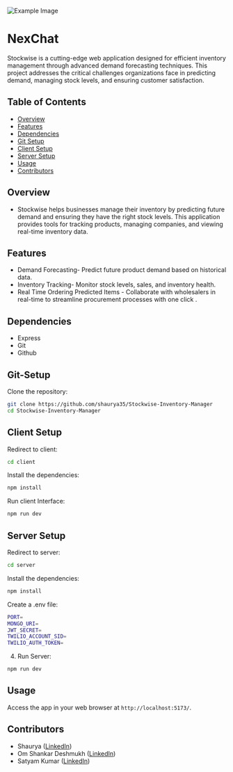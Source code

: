 ![Example Image](server/views/banner.png)

# NexChat

Stockwise is a cutting-edge web application designed for efficient inventory management through advanced demand forecasting techniques. This project addresses the critical challenges organizations face in predicting demand, managing stock levels, and ensuring customer satisfaction.

## Table of Contents

- [Overview](#Overview)
- [Features](#features)
- [Dependencies](#dependencies)
- [Git Setup](#Git-Setup)
- [Client Setup](#Client-Setup)
- [Server Setup](#Server-Setup)
- [Usage](#usage)
- [Contributors](#contributors)

## Overview

- Stockwise helps businesses manage their inventory by predicting future demand and ensuring they have the right stock levels. This application provides tools for tracking products, managing companies, and viewing real-time inventory data.

## Features

- Demand Forecasting- Predict future product demand based on historical data.
- Inventory Tracking- Monitor stock levels, sales, and inventory health.
- Real Time Ordering Predicted Items - Collaborate with wholesalers in real-time to streamline procurement processes with one click .

## Dependencies

- Express
- Git
- Github

## Git-Setup

Clone the repository:

```bash
git clone https://github.com/shaurya35/Stockwise-Inventory-Manager
cd Stockwise-Inventory-Manager
```
## Client Setup

Redirect to client:

```bash
cd client
```

Install the dependencies:
```bash
npm install
```

Run client Interface:
```bash
npm run dev
```
## Server Setup

Redirect to server:

```bash
cd server
```

Install the dependencies:
```bash
npm install
```

Create a .env file:
```bash
PORT=
MONGO_URI=
JWT_SECRET=
TWILIO_ACCOUNT_SID=
TWILIO_AUTH_TOKEN=
```

4. Run Server:
```bash
npm run dev
```
## Usage

Access the app in your web browser at `http://localhost:5173/`.

## Contributors

- Shaurya ([LinkedIn](https://www.linkedin.com/in/shaurya--jha/))
- Om Shankar Deshmukh ([LinkedIn](https://www.linkedin.com/in/om-shankar-deshmukh-7431b9245/))
- Satyam Kumar ([LinkedIn](https://www.linkedin.com/in/satyamkumar1018/))


